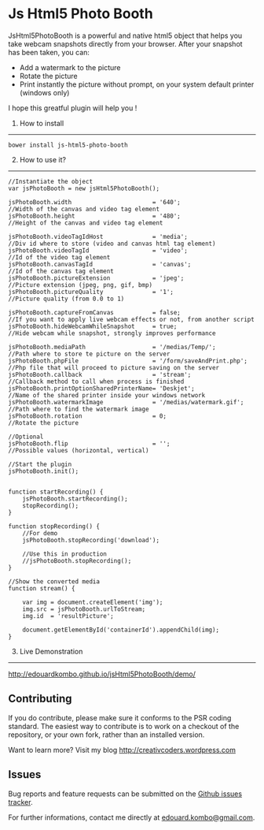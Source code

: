 Js Html5 Photo Booth
====================

JsHtml5PhotoBooth is a powerful and native html5 object that helps you take webcam snapshots directly from your browser.
After your snapshot has been taken, you can:
- Add a watermark to the picture
- Rotate the picture
- Print instantly the picture without prompt, on your system default printer (windows only)

I hope this greatful plugin will help you !


1) How to install
---------------------

    bower install js-html5-photo-booth


2) How to use it?
-----------------

    //Instantiate the object
    var jsPhotoBooth = new jsHtml5PhotoBooth();

    jsPhotoBooth.width                       = '640';                       //Width of the canvas and video tag element
    jsPhotoBooth.height                      = '480';                       //Height of the canvas and video tag element
    
    jsPhotoBooth.videoTagIdHost              = 'media';                     //Div id where to store (video and canvas html tag element)
    jsPhotoBooth.videoTagId                  = 'video';                     //Id of the video tag element
    jsPhotoBooth.canvasTagId                 = 'canvas';                    //Id of the canvas tag element
    jsPhotoBooth.pictureExtension            = 'jpeg';                      //Picture extension (jpeg, png, gif, bmp)
    jsPhotoBooth.pictureQuality              = '1';                         //Picture quality (from 0.0 to 1)
    
    jsPhotoBooth.captureFromCanvas           = false;                       //If you want to apply live webcam effects or not, from another script
    jsPhotoBooth.hideWebcamWhileSnapshot     = true;                        //Hide webcam while snapshot, strongly improves performance
    
    jsPhotoBooth.mediaPath                   = '/medias/Temp/';             //Path where to store te picture on the server
    jsPhotoBooth.phpFile                     = '/form/saveAndPrint.php';    //Php file that will proceed to picture saving on the server
    jsPhotoBooth.callback                    = 'stream';                    //Callback method to call when process is finished
    jsPhotoBooth.printOptionSharedPrinterName= 'Deskjet';                   //Name of the shared printer inside your windows network
    jsPhotoBooth.watermarkImage              = '/medias/watermark.gif';     //Path where to find the watermark image
    jsPhotoBooth.rotation                    = 0;                           //Rotate the picture

    //Optional
    jsPhotoBooth.flip                        = '';                          //Possible values (horizontal, vertical)

    //Start the plugin
    jsPhotoBooth.init();


    function startRecording() {
        jsPhotoBooth.startRecording();
        stopRecording();
    }

    function stopRecording() {
        //For demo
        jsPhotoBooth.stopRecording('download');

        //Use this in production
        //jsPhotoBooth.stopRecording();
    }

    //Show the converted media
    function stream() {

        var img = document.createElement('img');
        img.src = jsPhotoBooth.urlToStream;
        img.id  = 'resultPicture';

        document.getElementById('containerId').appendChild(img);                
    }
        
3) Live Demonstration
---------------------

http://edouardkombo.github.io/jsHtml5PhotoBooth/demo/
    

Contributing
-------------

If you do contribute, please make sure it conforms to the PSR coding standard. The easiest way to contribute is to work on a checkout of the repository, or your own fork, rather than an installed version.

Want to learn more? Visit my blog http://creativcoders.wordpress.com


Issues
------

Bug reports and feature requests can be submitted on the [Github issues tracker](https://github.com/edouardkombo/jsHtml5PhotoBooth/issues).

For further informations, contact me directly at edouard.kombo@gmail.com.
